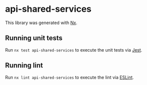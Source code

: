 # api-shared-services

This library was generated with [Nx](https://nx.dev).

## Running unit tests

Run `nx test api-shared-services` to execute the unit tests via [Jest](https://jestjs.io).

## Running lint

Run `nx lint api-shared-services` to execute the lint via [ESLint](https://eslint.org/).
